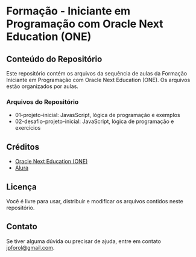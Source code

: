 # Formação - Iniciante em Programação com Oracle Next Education (ONE)

## Conteúdo do Repositório

Este repositório contém os arquivos da sequência de aulas da Formação Iniciante em Programação com Oracle Next Education (ONE). Os arquivos estão organizados por aulas.

### Arquivos do Repositório

* 01-projeto-inicial: JavasScript, lógica de programação e exemplos
* 02-desafio-projeto-inicial: JavaScript, lógica de programação e exercícios

## Créditos

* [Oracle Next Education (ONE)](https://www.oracle.com/br/education/oracle-next-education/)
* [Alura](https://www.alura.com.br)

## Licença

Você é livre para usar, distribuir e modificar os arquivos contidos neste repositório.

## Contato

Se tiver alguma dúvida ou precisar de ajuda, entre em contato jpforol@gmail.com.
